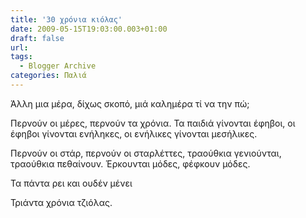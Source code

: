 ```yaml
---
title: '30 χρόνια κιόλας'
date: 2009-05-15T19:03:00.003+01:00
draft: false
url: 
tags:
  - Blogger Archive
categories: Παλιά
---
```


Άλλη μια μέρα, δίχως σκοπό, μιά καλημέρα τί να την πώ;  
  
  
Περνούν οι μέρες, περνούν τα χρόνια. Τα παιδιά γίνονται έφηβοι, οι έφηβοι γίνονται ενήληκες, οι ενήλικες γίνονται μεσήλικες.  
  
Περνούν οι στάρ, περνούν οι σταρλέττες, τραούθκια γενιούνται, τραούθκια πεθαίνουν. Έρκουνται μόδες, φέφκουν μόδες.  
  
Τα πάντα ρει και ουδέν μένει  
  
Τριάντα χρόνια τζιόλας.
